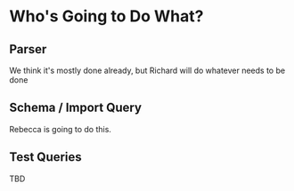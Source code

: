 Who's Going to Do What?
=======================

## Parser ##

We think it's mostly done already, but Richard will do whatever needs to be done

## Schema / Import Query ##

Rebecca is going to do this.

## Test Queries ##

TBD